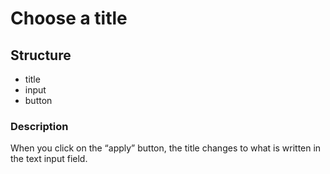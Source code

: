 # Choose a title

## Structure
- title
- input
- button

### Description
When you click on the “apply” button, the title changes to what is written in the text input field.